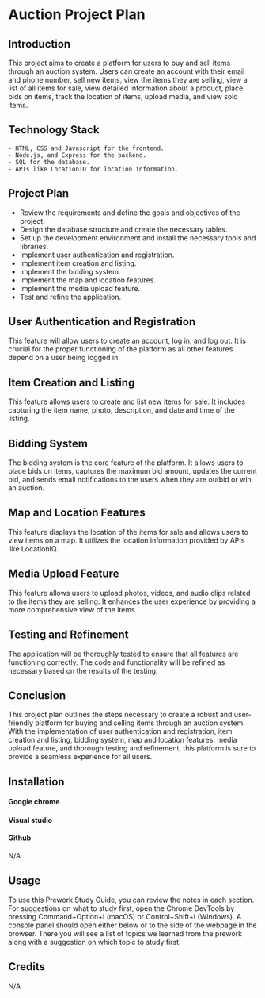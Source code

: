 # Auction Project Plan

## Introduction

This project aims to create a platform for users to buy and sell items through an auction system. Users can create an account with their email and phone number, sell new items, view the items they are selling, view a list of all items for sale, view detailed information about a product, place bids on items, track the location of items, upload media, and view sold items.

## Technology Stack
```
- HTML, CSS and Javascript for the frontend.
- Node.js, and Express for the backend.
- SQL for the database.
- APIs like LocationIQ for location information.

```
## Project Plan
* Review the requirements and define the goals and objectives of the project.
* Design the database structure and create the necessary tables.
* Set up the development environment and install the necessary tools and libraries.
* Implement user authentication and registration.
* Implement item creation and listing.
* Implement the bidding system.
* Implement the map and location features.
* Implement the media upload feature.
* Test and refine the application.

## User Authentication and Registration
This feature will allow users to create an account, log in, and log out. It is crucial for the proper functioning of the platform as all other features depend on a user being logged in.

## Item Creation and Listing
This feature allows users to create and list new items for sale. It includes capturing the item name, photo, description, and date and time of the listing.

## Bidding System
The bidding system is the core feature of the platform. It allows users to place bids on items, captures the maximum bid amount, updates the current bid, and sends email notifications to the users when they are outbid or win an auction.

## Map and Location Features
This feature displays the location of the items for sale and allows users to view items on a map. It utilizes the location information provided by APIs like LocationIQ.

## Media Upload Feature
This feature allows users to upload photos, videos, and audio clips related to the items they are selling. It enhances the user experience by providing a more comprehensive view of the items.

## Testing and Refinement
The application will be thoroughly tested to ensure that all features are functioning correctly. The code and functionality will be refined as necessary based on the results of the testing.

## Conclusion
This project plan outlines the steps necessary to create a robust and user-friendly platform for buying and selling items through an auction system. With the implementation of user authentication and registration, item creation and listing, bidding system, map and location features, media upload feature, and thorough testing and refinement, this platform is sure to provide a seamless experience for all users.

## Installation

#### Google chrome
#### Visual studio
#### Github

N/A

## Usage

To use this Prework Study Guide, you can review the notes in each section. For suggestions on what to study first, open the Chrome DevTools by pressing Command+Option+I (macOS) or Control+Shift+I (Windows). A console panel should open either below or to the side of the webpage in the browser. There you will see a list of topics we learned from the prework along with a suggestion on which topic to study first.

## Credits

N/A